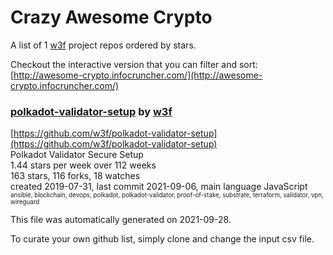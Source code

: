 # Crazy Awesome Crypto
A list of 1 [w3f](https://github.com/w3f) project repos ordered by stars.  

Checkout the interactive version that you can filter and sort: 
[http://awesome-crypto.infocruncher.com/](http://awesome-crypto.infocruncher.com/)  


### [polkadot-validator-setup](https://github.com/w3f/polkadot-validator-setup) by [w3f](https://github.com/w3f)  
[https://github.com/w3f/polkadot-validator-setup](https://github.com/w3f/polkadot-validator-setup)  
Polkadot Validator Secure Setup  
1.44 stars per week over 112 weeks  
163 stars, 116 forks, 18 watches  
created 2019-07-31, last commit 2021-09-06, main language JavaScript  
<sub><sup>ansible, blockchain, devops, polkadot, polkadot-validator, proof-of-stake, substrate, terraform, validator, vpn, wireguard</sup></sub>


This file was automatically generated on 2021-09-28.  

To curate your own github list, simply clone and change the input csv file.  